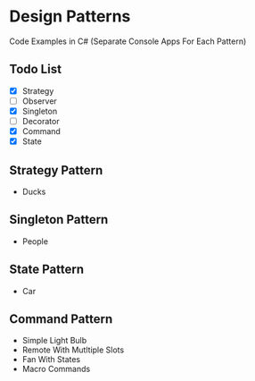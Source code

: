 # Design Patterns
Code Examples in C# (Separate Console Apps For Each Pattern)

## Todo List

- [x] Strategy 
- [ ] Observer
- [x] Singleton
- [ ] Decorator
- [x] Command
- [x] State 

## Strategy Pattern
* Ducks

## Singleton Pattern
* People

## State Pattern
* Car

## Command Pattern
* Simple Light Bulb
* Remote With Mutltiple Slots
* Fan With States
* Macro Commands
